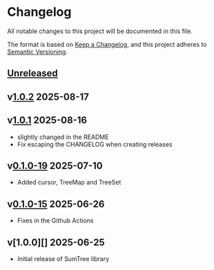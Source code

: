 # Changelog

All notable changes to this project will be documented in this file.

The format is based on [Keep a Changelog](https://keepachangelog.com/en/1.0.0/),
and this project adheres to [Semantic Versioning](https://semver.org/spec/v2.0.0.html).

## [Unreleased][]

## v[1.0.2][] 2025-08-17

## v[1.0.1][] 2025-08-16

- slightly changed in the README
- Fix escaping the CHANGELOG when creating releases

## v[0.1.0-19][] 2025-07-10

- Added cursor, TreeMap and TreeSet

## v[0.1.0-15][] 2025-06-26

- Fixes in the Github Actions

## v[1.0.0][] 2025-06-25

- Initial release of SumTree library

[0.1.0-15]: https://github.com/brmassa/SumTree/compare/v1.0.0...v0.1.0-15
[0.1.0-18]: https://github.com/brmassa/SumTree/compare/v1.0.0...v0.1.0-18
[0.1.0-19]: https://github.com/brmassa/SumTree/compare/v1.0.0...v0.1.0-19
[1.0.2]: https://github.com/brmassa/SumTree/compare/v1.0.1...v1.0.2
[1.0.1]: https://github.com/brmassa/SumTree/compare/v1.0.0...v1.0.1
[Unreleased]: https://github.com/brmassa/SumTree/compare/v1.0.2...HEAD
